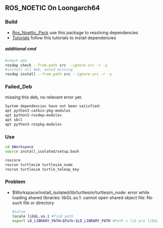 ## ROS_NOETIC On Loongarch64

### Build

- [Ros_Noettic_Pack](deb_loongnix/ros_catkin_ws_loongarch.tar.gz)  use this package to resolving dependencies
- [Tutorials](https://wiki.ros.org/Installation/Source) follow this tutorials to install dependencies

##### additional cmd

```bash
#chech deb
rosdep check --from-path src --ignore-src -r -y
#install all deb, avoid missing
rosdep install --from-path src --ignore-src -r -y
```



### Failed_Deb

missing this deb, no relevant error yet.

```bash
System dependencies have not been satisfied:
apt	python3-catkin-pkg-modules
apt	python3-rosdep-modules
apt	sbcl
apt	python3-rospkg-modules
```



### Use

```bash
cd $Workspace
source install_isolated/setup.bash

roscore
rosrun turtlesim turtlesim_node
rosrun turtlesim turtle_teleop_key
```



### Problem

- $Workspace/install_isolated/lib/turtlesim/turtlesim_node: error while loading shared libraries: libGL.so.1: cannot open shared object file: No such file or directory

  ```bash
  #solve
  locale libGL.so.1 #find path
  export LD_LIBRARY_PATH=$Path:$LD_LIBRARY_PATH #Path = lib pre libGL.so.1
  ```

  
